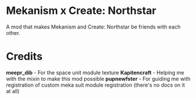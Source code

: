 # Mekanism x Create: Northstar
A mod that makes Mekanism and Create: Northstar be friends with each other.

# Credits
**meepr_dib** - For the space unit module texture
**Kapitencraft** - Helping me with the mixin to make this mod possible
**pupnewfster** - For guiding me with registration of custom meka suit module registration (there's no docs on it at all)